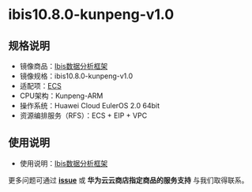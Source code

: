 # ibis10.8.0-kunpeng-v1.0

## 规格说明

- 镜像商品：[Ibis数据分析框架](https://marketplace.huaweicloud.com)
- 镜像规格：ibis10.8.0-kunpeng-v1.0
- 适配项：[ECS](https://support.huaweicloud.com/ecs/index.html)
- CPU架构：Kunpeng-ARM
- 操作系统：Huawei Cloud EulerOS 2.0 64bit  
- 资源编排服务（RFS）：ECS + EIP + VPC

## 使用说明

- 使用说明：[Ibis数据分析框架](./docs/usage.md)

更多问题可通过 [**issue**](https://github.com/HuaweiCloudDeveloper/ibis-image/issues) 或 **华为云云商店指定商品的服务支持** 与我们取得联系。